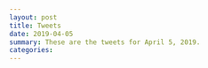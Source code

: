 ```yaml
---
layout: post
title: Tweets
date: 2019-04-05
summary: These are the tweets for April 5, 2019.
categories:
---
```


